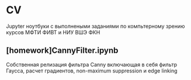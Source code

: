 # CV
Jupyter ноутбуки с выполнеными заданиями по компьтерному зрению курсов МФТИ ФИВТ и НИУ ВШЭ ФКН

## [homework]CannyFilter.ipynb 
Собственная релизация фильтра Canny включающая в себя фильтр Гаусса, расчет градиентов, non-maximum suppression и edge linking

